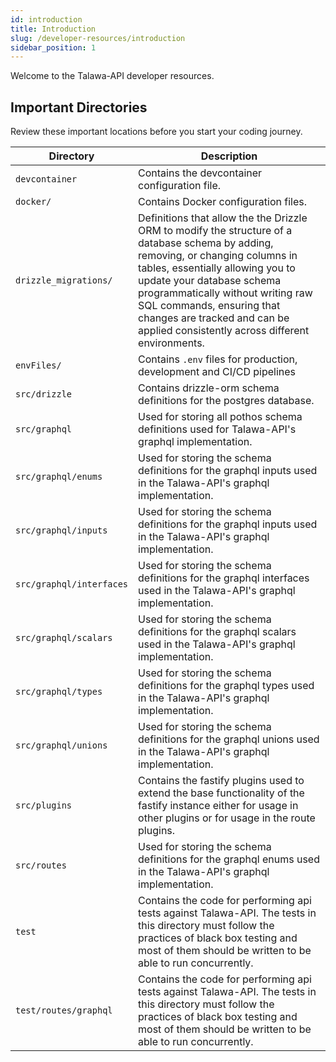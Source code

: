 ```yaml
---
id: introduction
title: Introduction
slug: /developer-resources/introduction
sidebar_position: 1
---
```


Welcome to the Talawa-API developer resources.

## Important Directories

Review these important locations before you start your coding journey.

| **Directory**            | **Description**                                                                                                                                                                                                                                                                                                                                         |
| ------------------------ | ------------------------------------------------------------------------------------------------------------------------------------------------------------------------------------------------------------------------------------------------------------------------------------------------------------------------------------------------------- |
| `devcontainer`           | Contains the devcontainer configuration file.                                                                                                                                                                                                                                                                                                           |
| `docker/`                | Contains Docker configuration files.                                                                                                                                                                                                                                                                                                                    |
| `drizzle_migrations/`    | Definitions that allow the the Drizzle ORM to modify the structure of a database schema by adding, removing, or changing columns in tables, essentially allowing you to update your database schema programmatically without writing raw SQL commands, ensuring that changes are tracked and can be applied consistently across different environments. |
| `envFiles/`              | Contains `.env` files for production, development and CI/CD pipelines                                                                                                                                                                                                                                                                                   |
| `src/drizzle`            | Contains drizzle-orm schema definitions for the postgres database.                                                                                                                                                                                                                                                                                      |
| `src/graphql`            | Used for storing all pothos schema definitions used for Talawa-API's graphql implementation.                                                                                                                                                                                                                                                            |
| `src/graphql/enums`      | Used for storing the schema definitions for the graphql inputs used in the Talawa-API's graphql implementation.                                                                                                                                                                                                                                         |
| `src/graphql/inputs`     | Used for storing the schema definitions for the graphql inputs used in the Talawa-API's graphql implementation.                                                                                                                                                                                                                                         |
| `src/graphql/interfaces` | Used for storing the schema definitions for the graphql interfaces used in the Talawa-API's graphql implementation.                                                                                                                                                                                                                                     |
| `src/graphql/scalars`    | Used for storing the schema definitions for the graphql scalars used in the Talawa-API's graphql implementation.                                                                                                                                                                                                                                        |
| `src/graphql/types`      | Used for storing the schema definitions for the graphql types used in the Talawa-API's graphql implementation.                                                                                                                                                                                                                                          |
| `src/graphql/unions`     | Used for storing the schema definitions for the graphql unions used in the Talawa-API's graphql implementation.                                                                                                                                                                                                                                         |
| `src/plugins`            | Contains the fastify plugins used to extend the base functionality of the fastify instance either for usage in other plugins or for usage in the route plugins.                                                                                                                                                                                         |
| `src/routes`             | Used for storing the schema definitions for the graphql enums used in the Talawa-API's graphql implementation.                                                                                                                                                                                                                                          |
| `test`                   | Contains the code for performing api tests against Talawa-API. The tests in this directory must follow the practices of black box testing and most of them should be written to be able to run concurrently.                                                                                                                                            |
| `test/routes/graphql`    | Contains the code for performing api tests against Talawa-API. The tests in this directory must follow the practices of black box testing and most of them should be written to be able to run concurrently.                                                                                                                                            |
